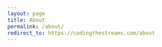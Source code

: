 ```yaml
---
layout: page
title: About
permalink: /about/
redirect_to: https://codingthestreams.com/about
---
```

